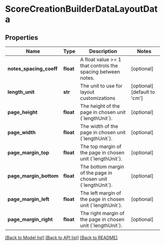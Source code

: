 # ScoreCreationBuilderDataLayoutData

## Properties
Name | Type | Description | Notes
------------ | ------------- | ------------- | -------------
**notes_spacing_coeff** | **float** | A float value &gt;&#x3D; 1 that controls the spacing between notes. | [optional] 
**length_unit** | **str** | The unit to use for layout customizations | [optional] [default to 'cm']
**page_height** | **float** | The height of the page in chosen unit (&#x60;lengthUnit&#x60;). | [optional] 
**page_width** | **float** | The width of the page in chosen unit (&#x60;lengthUnit&#x60;). | [optional] 
**page_margin_top** | **float** | The top margin of the page in chosen unit (&#x60;lengthUnit&#x60;). | [optional] 
**page_margin_bottom** | **float** | The bottom margin of the page in chosen unit (&#x60;lengthUnit&#x60;). | [optional] 
**page_margin_left** | **float** | The left margin of the page in chosen unit (&#x60;lengthUnit&#x60;). | [optional] 
**page_margin_right** | **float** | The right margin of the page in chosen unit (&#x60;lengthUnit&#x60;). | [optional] 

[[Back to Model list]](../README.md#documentation-for-models) [[Back to API list]](../README.md#documentation-for-api-endpoints) [[Back to README]](../README.md)


